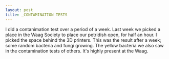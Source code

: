 ```yaml
---
layout: post
title: _CONTAMINATION TESTS
---
```


I did a contanimation test over a period of a week. Last week we picked a place in the Waag Society to place our petridish open, for half an hour. I picked the space behind the 3D printers. This was the result after a week; some random bacteria and fungi growing. The yellow bacteria we also saw in the contamination tests of others. It's highly present at the Waag.<br>  
<img src="http://tamarahoogeweegen.com/microbes2.jpg" alt="" /> 
<img src="http://tamarahoogeweegen.com/microbes1.jpg" alt="" />
<img src="http://tamarahoogeweegen.com/microbes.jpg" alt="" />
<img src="http://tamarahoogeweegen.com/microbes3.jpg" alt="" />
<img src="http://tamarahoogeweegen.com/microbes4.jpg" alt="" /><br>
